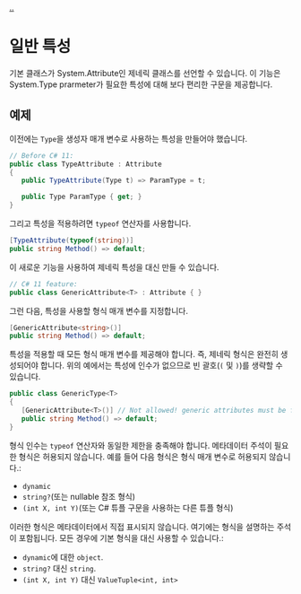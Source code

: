 [..](11.md)

# 일반 특성

기본 클래스가 System.Attribute인 제네릭 클래스를 선언할 수 있습니다. 
이 기능은 System.Type prarmeter가 필요한 특성에 대해 보다 편리한 구문을 제공합니다.

## 예제

이전에는 `Type`을 생성자 매개 변수로 사용하는 특성을 만들어야 했습니다.
```cs
// Before C# 11:
public class TypeAttribute : Attribute
{
   public TypeAttribute(Type t) => ParamType = t;

   public Type ParamType { get; }
}
```

그리고 특성을 적용하려면 `typeof` 연산자를 사용합니다.
```cs
[TypeAttribute(typeof(string))]
public string Method() => default;
```

이 새로운 기능을 사용하여 제네릭 특성을 대신 만들 수 있습니다.
```cs
// C# 11 feature:
public class GenericAttribute<T> : Attribute { }
```

그런 다음, 특성을 사용할 형식 매개 변수를 지정합니다.
```cs
[GenericAttribute<string>()]
public string Method() => default;
```

특성을 적용할 때 모든 형식 매개 변수를 제공해야 합니다. 
즉, 제네릭 형식은 완전히 생성되어야 합니다. 
위의 예에서는 특성에 인수가 없으므로 빈 괄호(`(` 및 `)`)를 생략할 수 있습니다.

```cs
public class GenericType<T>
{
   [GenericAttribute<T>()] // Not allowed! generic attributes must be fully constructed types.
   public string Method() => default;
}
```

형식 인수는 `typeof` 연산자와 동일한 제한을 충족해야 합니다. 
메타데이터 주석이 필요한 형식은 허용되지 않습니다. 
예를 들어 다음 형식은 형식 매개 변수로 허용되지 않습니다.:
- `dynamic`
- `string?`(또는 nullable 참조 형식)
- `(int X, int Y)`(또는 C# 튜플 구문을 사용하는 다른 튜플 형식)

이러한 형식은 메타데이터에서 직접 표시되지 않습니다. 
여기에는 형식을 설명하는 주석이 포함됩니다. 
모든 경우에 기본 형식을 대신 사용할 수 있습니다.:
- `dynamic`에 대한 `object`.
- `string?` 대신 `string`.
- `(int X, int Y)` 대신 `ValueTuple<int, int>`
